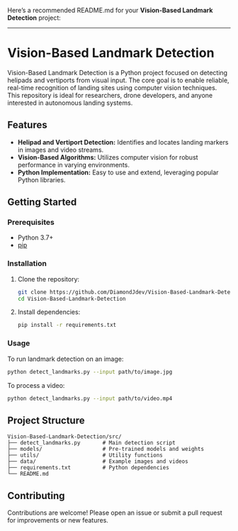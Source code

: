 Here’s a recommended README.md for your **Vision-Based Landmark Detection** project:

---

# Vision-Based Landmark Detection

Vision-Based Landmark Detection is a Python project focused on detecting helipads and vertiports from visual input. The core goal is to enable reliable, real-time recognition of landing sites using computer vision techniques. This repository is ideal for researchers, drone developers, and anyone interested in autonomous landing systems.

## Features

- **Helipad and Vertiport Detection:** Identifies and locates landing markers in images and video streams.
- **Vision-Based Algorithms:** Utilizes computer vision for robust performance in varying environments.
- **Python Implementation:** Easy to use and extend, leveraging popular Python libraries.

## Getting Started

### Prerequisites

- Python 3.7+
- [pip](https://pip.pypa.io/en/stable/)

### Installation

1. Clone the repository:
   ```bash
   git clone https://github.com/DiamondJdev/Vision-Based-Landmark-Detection.git
   cd Vision-Based-Landmark-Detection
   ```
2. Install dependencies:
   ```bash
   pip install -r requirements.txt
   ```

### Usage

To run landmark detection on an image:
```bash
python detect_landmarks.py --input path/to/image.jpg
```

To process a video:
```bash
python detect_landmarks.py --input path/to/video.mp4
```

## Project Structure

```
Vision-Based-Landmark-Detection/src/
├── detect_landmarks.py       # Main detection script
├── models/                   # Pre-trained models and weights
├── utils/                    # Utility functions
├── data/                     # Example images and videos
├── requirements.txt          # Python dependencies
└── README.md
```

## Contributing

Contributions are welcome! Please open an issue or submit a pull request for improvements or new features.
